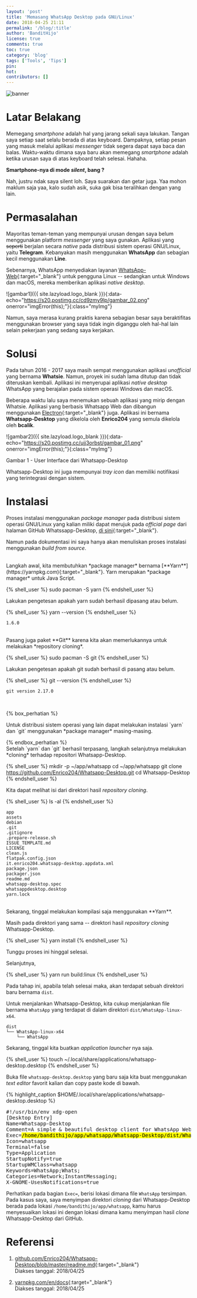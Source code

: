 ```yaml
---
layout: 'post'
title: 'Memasang WhatsApp Desktop pada GNU/Linux'
date: 2018-04-25 21:11
permalink: '/blog/:title'
author: 'BanditHijo'
license: true
comments: true
toc: true
category: 'blog'
tags: ['Tools', 'Tips']
pin:
hot:
contributors: []
---
```


<!-- BANNER OF THE POST -->
<img class="post-body-img" src="{{ site.lazyload.logo_blank_banner }}" data-echo="https://s20.postimg.cc/tbrdrb9t9/banner_post_07.png" onerror="imgError(this);" alt="banner">

# Latar Belakang

Memegang *smartphone* adalah hal yang jarang sekali saya lakukan. Tangan saya setiap saat selalu berada di atas keyboard. Dampaknya, setiap pesan yang masuk melalui aplikasi *messenger* tidak segera dapat saya baca dan balas. Waktu-waktu dimana saya baru akan memegang *smartphone* adalah ketika urusan saya di atas keyboard telah selesai. Hahaha.

**Smartphone-nya di mode *silent*, bang ?**

Nah, justru ndak saya silent loh. Saya suarakan dan getar juga. Yaa mohon maklum saja yaa, kalo sudah asik, suka gak bisa teralihkan dengan yang lain.

# Permasalahan

Mayoritas teman-teman yang mempunyai urusan dengan saya belum menggunakan platform *messenger* yang saya gunakan. Aplikasi yang ~~seperti~~ berjalan secara *native* pada distribusi sistem operasi GNU/Linux, yaitu **Telegram**. Kebanyakan masih menggunakan **WhatsApp** dan sebagian kecil menggunakan **Line**.

Sebenarnya, WhatsApp menyediakan layanan [WhatsApp-Web](https://web.whatsapp.com/){:target="_blank"} untuk pengguna Linux -- sedangkan untuk Windows dan macOS, mereka memberikan aplikasi *native desktop*.

![gambar1]({{ site.lazyload.logo_blank }}){:data-echo="https://s20.postimg.cc/cd9zmy9lp/gambar_02.png" onerror="imgError(this);"}{:class="myImg"}

Namun, saya merasa kurang praktis karena sebagian besar saya beraktifitas menggunakan browser yang saya tidak ingin diganggu oleh hal-hal lain selain pekerjaan yang sedang saya kerjakan.


# Solusi

Pada tahun 2016 - 2017 saya masih sempat menggunakan aplikasi *unofficial* yang bernama **Whatsie**. Namun, proyek ini sudah lama ditutup dan tidak diteruskan kembali. Aplikasi ini menyerupai aplikasi *native desktop* WhatsApp yang berajalan pada sistem operasi Windows dan macOS.

Beberapa waktu lalu saya menemukan sebuah aplikasi yang mirip dengan Whatsie. Aplikasi yang berbasis Whatsapp Web dan dibangun menggunakan [Electron](http://electron.atom.io/){:target="_blank"} juga. Aplikasi ini bernama **Whatsapp-Desktop** yang dikelola oleh **Enrico204** yang semula dikelola oleh **bcalik**.

![gambar2]({{ site.lazyload.logo_blank }}){:data-echo="https://s20.postimg.cc/ujj3orbst/gambar_01.png" onerror="imgError(this);"}{:class="myImg"}
<p class="img-caption">Gambar 1 - User Interface dari Whatsapp-Desktop</p>

Whatsapp-Desktop ini juga mempunyai *tray icon* dan memiliki notifikasi yang terintegrasi dengan sistem.

# Instalasi

Proses instalasi menggunakan *package manager* pada distribusi sistem operasi GNU/Linux yang kalian miliki dapat merujuk pada *official page* dari halaman GitHub Whatssapp-Desktop, [di sini](https://github.com/Enrico204/Whatsapp-Desktop){:target="_blank"}.

Namun pada dokumentasi ini saya hanya akan menuliskan proses instalasi menggunakan *build from source*.

<br>
Langkah awal, kita membutuhkan *package manager* bernama [**Yarn**](https://yarnpkg.com){:target="_blank"}. Yarn merupakan *package manager* untuk Java Script.

{% shell_user %}
sudo pacman -S yarn
{% endshell_user %}

Lakukan pengetesan apakah yarn sudah berhasil dipasang atau belum.

{% shell_user %}
yarn --version
{% endshell_user %}

```
1.6.0
```

<br>
Pasang juga paket **Git** karena kita akan memerlukannya untuk melakukan *repository cloning*.

{% shell_user %}
sudo pacman -S git
{% endshell_user %}

Lakukan pengetesan apakah git sudah berhasil di pasang atau belum.

{% shell_user %}
git --version
{% endshell_user %}

```
git version 2.17.0
```

<br>

{% box_perhatian %}
<p markdown=1>Untuk distribusi sistem operasi yang lain dapat melakukan instalasi `yarn` dan `git` menggunakan *package manager* masing-masing.</p>
{% endbox_perhatian %}

<br>
Setelah `yarn` dan `git` berhasil terpasang, langkah selanjutnya melakukan *cloning* terhadap repositori Whatsapp-Desktop.

{% shell_user %}
mkdir -p ~/app/whatsapp
cd ~/app/whatsapp
git clone https://github.com/Enrico204/Whatsapp-Desktop.git
cd Whatsapp-Desktop
{% endshell_user %}

Kita dapat melihat isi dari direktori hasil *repository cloning*.

{% shell_user %}
ls -al
{% endshell_user %}

```
app
assets
debian
.git
.gitignore
.prepare-release.sh
ISSUE_TEMPLATE.md
LICENSE
clean.js
flatpak.config.json
it.enrico204.whatsapp-desktop.appdata.xml
package.json
packager.json
readme.md
whatsapp-desktop.spec
whatsappdesktop.desktop
yarn.lock
```

<br>
Sekarang, tinggal melakukan kompilasi saja menggunakan **Yarn**.

Masih pada direktori yang sama -- direktori hasil *repository cloning* Whatsapp-Desktop.

{% shell_user %}
yarn install
{% endshell_user %}

Tunggu proses ini hinggal selesai.

Selanjutnya,

{% shell_user %}
yarn run build:linux
{% endshell_user %}

Pada tahap ini, apabila telah selesai maka, akan terdapat sebuah direktori baru bernama `dist`.

Untuk menjalankan Whatsapp-Desktop, kita cukup menjalankan file bernama `WhatsApp` yang terdapat di dalam direktori `dist/WhatsApp-linux-x64`.

```
dist
└── WhatsApp-linux-x64
    └── WhatsApp
```

Sekarang, tinggal kita buatkan *application launcher* nya saja.

{% shell_user %}
touch ~/.local/share/applications/whatsapp-desktop.desktop
{% endshell_user %}

Buka file `whatsapp-desktop.desktop` yang baru saja kita buat menggunakan *text editor* favorit kalian dan copy paste kode di bawah.

{% highlight_caption $HOME/.local/share/applications/whatsapp-desktop.desktop %}
<pre class="caption">
#!/usr/bin/env xdg-open
[Desktop Entry]
Name=Whatsapp-Desktop
Comment=A simple & beautiful desktop client for WhatsApp Web.
Exec=<mark>/home/bandithijo/app/whatsapp/Whatsapp-Desktop/dist/WhatsApp-linux-x64/WhatsApp</mark>
Icon=whatsapp
Terminal=false
Type=Application
StartupNotify=true
StartupWMClass=whatsapp
Keywords=WhatsApp;Whats;
Categories=Network;InstantMessaging;
X-GNOME-UsesNotifications=true
</pre>

Perhatikan pada bagian `Exec=`, berisi lokasi dimana file `WhatsApp` tersimpan. Pada kasus saya, saya menyimpan direktori *cloning* dari Whatsapp-Desktop berada pada lokasi `/home/bandithijo/app/whatsapp`, kamu harus menyesuaikan lokasi ini dengan lokasi dimana kamu menyimpan hasil *clone* Whatsapp-Desktop dari GitHub.

# Referensi

1. [github.com/Enrico204/Whatsapp-Desktop/blob/master/readme.md](https://github.com/Enrico204/Whatsapp-Desktop/blob/master/readme.md){:target="_blank"}
<br>Diakses tanggal: 2018/04/25

2. [yarnpkg.com/en/docs](https://yarnpkg.com/en/docs){:target="_blank"}
<br>Diakses tanggal: 2018/04/25
